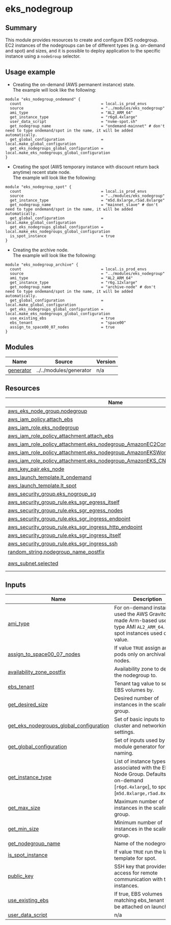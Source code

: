 
# eks_nodegroup

## Summary

This module provides resources to create and configure EKS nodegroup. EC2 instances of the nodegroups can be of different types (e.g. on-demand and spot) and sizes, and it is possible to deploy application to the specific instance using a `nodeGroup` selector.

## Usage example

- Creating the on-demand (AWS permanent instance) state.\
  The example will look like the following:
````
module "eks_nodegroup_ondemand" {
  count                                   = local.is_prod_envs
  source                                  = "../modules/eks_nodegroup"
  ami_type                                = "AL2_ARM_64"
  get_instance_type                       = "r6gd.4xlarge"
  user_data_script                        = "nvme-spot.sh"
  get_nodegroup_name                      = "ondemand-mainnet" # don't need to type ondemand/spot in the name, it will be added automatically.
  get_global_configuration                = local.make_global_configuration
  get_eks_nodegroups_global_configuration = local.make_eks_nodegroups_global_configuration
}
````
- Creating the spot (AWS temporary instance with discount return back anytime) recent state node.\
  The example will look like the following:
```
module "eks_nodegroup_spot" {
  count                                   = local.is_prod_envs
  source                                  = "../modules/eks_nodegroup"
  get_instance_type                       = "m5d.8xlarge,r5ad.8xlarge"
  get_nodegroup_name                      = "mainnet_slave" # don't need to type ondemand/spot in the name, it will be added automatically.
  get_global_configuration                = local.make_global_configuration
  get_eks_nodegroups_global_configuration = local.make_eks_nodegroups_global_configuration
  is_spot_instance                        = true
}
```
- Creating the archive node.\
The example will look like the following:
````
module "eks_nodegroup_archive" {
  count                                   = local.is_prod_envs
  source                                  = "../modules/eks_nodegroup"
  ami_type                                = "AL2_ARM_64"
  get_instance_type                       = "r6g.12xlarge"
  get_nodegroup_name                      = "archive-node" # don't need to type ondemand/spot in the name, it will be added automatically.
  get_global_configuration                = local.make_global_configuration
  get_eks_nodegroups_global_configuration = local.make_eks_nodegroups_global_configuration
  use_existing_ebs                        = true
  ebs_tenant                              = "space00"
  assign_to_space00_07_nodes              = true
}
````

## Modules

| Name | Source | Version |
|------|--------|---------|
| <a name="module_generator"></a> [generator](#module\_generator) | ../../modules/generator | n/a |

## Resources

| Name | Type |
|------|------|
| [aws_eks_node_group.nodegroup](https://registry.terraform.io/providers/hashicorp/aws/latest/docs/resources/eks_node_group) | resource |
| [aws_iam_policy.attach_ebs](https://registry.terraform.io/providers/hashicorp/aws/latest/docs/resources/iam_policy) | resource |
| [aws_iam_role.eks_nodegroup](https://registry.terraform.io/providers/hashicorp/aws/latest/docs/resources/iam_role) | resource |
| [aws_iam_role_policy_attachment.attach_ebs](https://registry.terraform.io/providers/hashicorp/aws/latest/docs/resources/iam_role_policy_attachment) | resource |
| [aws_iam_role_policy_attachment.eks_nodegroup_AmazonEC2ContainerRegistryReadOnly](https://registry.terraform.io/providers/hashicorp/aws/latest/docs/resources/iam_role_policy_attachment) | resource |
| [aws_iam_role_policy_attachment.eks_nodegroup_AmazonEKSWorkerNodePolicy](https://registry.terraform.io/providers/hashicorp/aws/latest/docs/resources/iam_role_policy_attachment) | resource |
| [aws_iam_role_policy_attachment.eks_nodegroup_AmazonEKS_CNI_Policy](https://registry.terraform.io/providers/hashicorp/aws/latest/docs/resources/iam_role_policy_attachment) | resource |
| [aws_key_pair.eks_node](https://registry.terraform.io/providers/hashicorp/aws/latest/docs/resources/key_pair) | resource |
| [aws_launch_template.lt_ondemand](https://registry.terraform.io/providers/hashicorp/aws/latest/docs/resources/launch_template) | resource |
| [aws_launch_template.lt_spot](https://registry.terraform.io/providers/hashicorp/aws/latest/docs/resources/launch_template) | resource |
| [aws_security_group.eks_nogroup_sg](https://registry.terraform.io/providers/hashicorp/aws/latest/docs/resources/security_group) | resource |
| [aws_security_group_rule.eks_sgr_egress_itself](https://registry.terraform.io/providers/hashicorp/aws/latest/docs/resources/security_group_rule) | resource |
| [aws_security_group_rule.eks_sgr_egress_nodes](https://registry.terraform.io/providers/hashicorp/aws/latest/docs/resources/security_group_rule) | resource |
| [aws_security_group_rule.eks_sgr_ingress_endpoint](https://registry.terraform.io/providers/hashicorp/aws/latest/docs/resources/security_group_rule) | resource |
| [aws_security_group_rule.eks_sgr_ingress_http_endpoint](https://registry.terraform.io/providers/hashicorp/aws/latest/docs/resources/security_group_rule) | resource |
| [aws_security_group_rule.eks_sgr_ingress_itself](https://registry.terraform.io/providers/hashicorp/aws/latest/docs/resources/security_group_rule) | resource |
| [aws_security_group_rule.eks_sgr_ingress_ssh](https://registry.terraform.io/providers/hashicorp/aws/latest/docs/resources/security_group_rule) | resource |
| [random_string.nodegroup_name_postfix](https://registry.terraform.io/providers/hashicorp/random/latest/docs/resources/string) | resource |
| [aws_subnet.selected](https://registry.terraform.io/providers/hashicorp/aws/latest/docs/data-sources/subnet) | data source |

## Inputs

| Name | Description | Type | Default | Required |
|------|-------------|------|---------|:--------:|
| <a name="input_ami_type"></a> [ami\_type](#input\_ami\_type) | For on-demand instances used the AWS Graviton2 made Arm-based use the type AMI `AL2_ARM_64`. For spot instances used default value. | `string` | `"AL2_x86_64"` | no |
| <a name="input_assign_to_space00_07_nodes"></a> [assign\_to\_space00\_07\_nodes](#input\_assign\_to\_space00\_07\_nodes) | If value `TRUE` assign archive pods only on archival nodes. | `bool` | `false` | no |
| <a name="input_availability_zone_postfix"></a> [availability\_zone\_postfix](#input\_availability\_zone\_postfix) | Availability zone to deploy the nodegroup to. | `string` | `"a"` | no |
| <a name="input_ebs_tenant"></a> [ebs\_tenant](#input\_ebs\_tenant) | Tenant tag value to search EBS volumes by. | `string` | `null` | no |
| <a name="input_get_desired_size"></a> [get\_desired\_size](#input\_get\_desired\_size) | Desired number of instances in the scaling group. | `number` | `1` | no |
| <a name="input_get_eks_nodegroups_global_configuration"></a> [get\_eks\_nodegroups\_global\_configuration](#input\_get\_eks\_nodegroups\_global\_configuration) | Set of basic inputs  to EKS cluster and networking settings. | `any` | n/a | yes |
| <a name="input_get_global_configuration"></a> [get\_global\_configuration](#input\_get\_global\_configuration) | Set of inputs used by module generator for the naming. | `any` | n/a | yes |
| <a name="input_get_instance_type"></a> [get\_instance\_type](#input\_get\_instance\_type) | List of instance types associated with the EKS Node Group. Defaults to on-demand [`r6gd.4xlarge`], to spot [`m5d.8xlarge,r5ad.8xlarge`] | `string` | n/a | yes |
| <a name="input_get_max_size"></a> [get\_max\_size](#input\_get\_max\_size) | Maximum number of instances in the scaling group. | `number` | `2` | no |
| <a name="input_get_min_size"></a> [get\_min\_size](#input\_get\_min\_size) | Minimum number of instances in the scaling group. | `number` | `1` | no |
| <a name="input_get_nodegroup_name"></a> [get\_nodegroup\_name](#input\_get\_nodegroup\_name) | Name of the nodegroup. | `string` | `null` | no |
| <a name="input_is_spot_instance"></a> [is\_spot\_instance](#input\_is\_spot\_instance) | If value `TRUE` run the launch template for spot. | `bool` | `false` | no |
| <a name="input_public_key"></a> [public\_key](#input\_public\_key) | SSH key that provides access for remote communication with the instances. | `string` | `"ssh-ed25519 AAAAC3NzaC1lZDI1NTE5AAAAIHMC7lI58Is6qjyARyNAJw9jm/LWcmjXsIZL5t2urMcl common alexey_kulik"` | no |
| <a name="input_use_existing_ebs"></a> [use\_existing\_ebs](#input\_use\_existing\_ebs) | If true, EBS volumes matching ebs\_tenant will be attached on launch. | `bool` | `false` | no |
| <a name="input_user_data_script"></a> [user\_data\_script](#input\_user\_data\_script) | n/a | `string` | `"nvme.sh"` | no |
